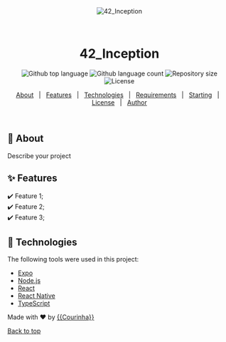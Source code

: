<div align="center" id="top"> 
  <img src="./.github/app.gif" alt="42_Inception" />

  &#xa0;

  <!-- <a href="https://42_inception.netlify.app">Demo</a> -->
</div>

<h1 align="center">42_Inception</h1>

<p align="center">
  <img alt="Github top language" src="https://img.shields.io/github/languages/top/{{YOUR_GITHUB_USERNAME}}/42_inception?color=56BEB8">

  <img alt="Github language count" src="https://img.shields.io/github/languages/count/{{YOUR_GITHUB_USERNAME}}/42_inception?color=56BEB8">

  <img alt="Repository size" src="https://img.shields.io/github/repo-size/{{YOUR_GITHUB_USERNAME}}/42_inception?color=56BEB8">

  <img alt="License" src="https://img.shields.io/github/license/{{YOUR_GITHUB_USERNAME}}/42_inception?color=56BEB8">

  <!-- <img alt="Github issues" src="https://img.shields.io/github/issues/{{YOUR_GITHUB_USERNAME}}/42_inception?color=56BEB8" /> -->

  <!-- <img alt="Github forks" src="https://img.shields.io/github/forks/{{YOUR_GITHUB_USERNAME}}/42_inception?color=56BEB8" /> -->

  <!-- <img alt="Github stars" src="https://img.shields.io/github/stars/{{YOUR_GITHUB_USERNAME}}/42_inception?color=56BEB8" /> -->
</p>

<!-- Status -->

<!-- <h4 align="center"> 
	🚧  42_Inception 🚀 Under construction...  🚧
</h4> 

<hr> -->

<p align="center">
  <a href="#dart-about">About</a> &#xa0; | &#xa0; 
  <a href="#sparkles-features">Features</a> &#xa0; | &#xa0;
  <a href="#rocket-technologies">Technologies</a> &#xa0; | &#xa0;
  <a href="#white_check_mark-requirements">Requirements</a> &#xa0; | &#xa0;
  <a href="#checkered_flag-starting">Starting</a> &#xa0; | &#xa0;
  <a href="#memo-license">License</a> &#xa0; | &#xa0;
  <a href="https://github.com/{{YOUR_GITHUB_USERNAME}}" target="_blank">Author</a>
</p>

<br>

## :dart: About ##

Describe your project

## :sparkles: Features ##

:heavy_check_mark: Feature 1;\
:heavy_check_mark: Feature 2;\
:heavy_check_mark: Feature 3;

## :rocket: Technologies ##

The following tools were used in this project:

- [Expo](https://expo.io/)
- [Node.js](https://nodejs.org/en/)
- [React](https://pt-br.reactjs.org/)
- [React Native](https://reactnative.dev/)
- [TypeScript](https://www.typescriptlang.org/)

Made with :heart: by <a href="https://github.com/{{Courinha768}}" target="_blank">{{Courinha}}</a>

<a href="#top">Back to top</a>
